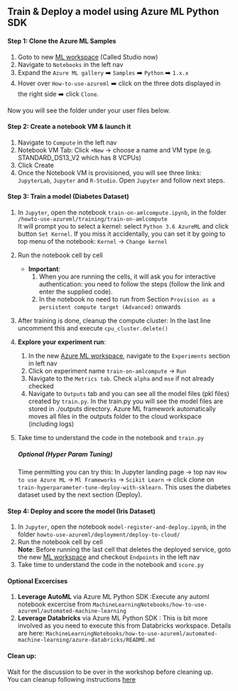 ## Train & Deploy a model using Azure ML Python SDK

#### Step 1: Clone the Azure ML Samples
1. Goto to new [ML workspace](ml.azure.com) (Called Studio now)
2. Navigate to `Notebooks` in the left nav
3. Expand the `Azure ML gallery` :arrow_right: `Samples` :arrow_right: `Python` :arrow_right: `1.x.x`
4. Hover over `How-to-use-azureml` :arrow_right: click on the three dots displayed in the right side :arrow_right: click `Clone`.

Now you will see the folder under your user files below.

#### Step 2: Create a notebook VM & launch it
1. Navigate to `Compute` in the left nav
2. Notebook VM Tab: Click `+New` -> choose a name and VM type (e.g. STANDARD_DS13_V2 which has 8 VCPUs)
3. Click Create
4. Once the Notebook VM is provisioned, you will see three links: `JupyterLab`, `Jupyter` and `R-Studio`. Open `Jupyter` and follow next steps.

#### Step 3: Train a model (Diabetes Dataset)
1. In `Jupyter`, open the notebook `train-on-amlcompute.ipynb`, in the folder `/howto-use-azureml/training/train-on-amlcompute`
<BR> It will prompt you to select a kernel: select `Python 3.6 AzureML` and click button `Set Kernel`. If you miss it accidentally, you can set it by going to top menu of the notebook: `Kernel` -> `Change kernel`
2. Run the notebook cell by cell
    * __Important__:
        1. When you are running the cells, it will ask you for interactive authentication: you need to follow the steps (follow the link and enter the supplied code).
        2. In the notebook no need to run from Section `Provision as a persistent compute target (Advanced)` onwards
3. After training is done, cleanup the compute cluster: In the last line uncomment this and execute `cpu_cluster.delete()`
4. __Explore your experiment run__: 
    1. In the new [Azure ML workspace](https://ml.azure.com/), navigate to the `Experiments` section in left nav
    2. Click on experiment name `train-on-amlcompute` -> `Run `
    3. Navigate to the `Metrics tab`. Check `alpha` and `mse` if not already checked
    4. Navigate to `Outputs` tab and you can see all the model files (pkl files) created by `train.py`.
    In the train.py you will see the model files are stored in ./outputs directory. Azure ML framework automatically moves all files in the outputs folder to the cloud workspace (including logs)
5. Take time to understand the code in the notebook and `train.py`

    ##### Optional (Hyper Param Tuning)
    Time permitting you can try this: In Jupyter landing page -> top nav `How to use Azure ML` -> `Ml Frameworks` -> `Scikit Learn` -> click clone on `train-hyperparameter-tune-deploy-with-sklearn`.
    This uses the diabetes dataset used by the next section (Deploy). 


#### Step 4: Deploy and score the model (Iris Dataset)
1. In `Jupyter`, open the notebook `model-register-and-deploy.ipynb`, in the folder `howto-use-azureml/deployment/deploy-to-cloud/`
2. Run the notebook cell by cell
<br>__Note__: Before running the last cell that deletes the deployed service, goto the new [ML workspace](ml.azure.com) and checkout `Endpoints` in the left nav
3. Take time to understand the code in the notebook and `score.py`

#### Optional Excercises
1. __Leverage AutoML__ via Azure ML Python SDK :Execute any automl notebook excercise from `MachineLearningNotebooks/how-to-use-azureml/automated-machine-learning`
2. __Leverage Databricks__ via Azure ML Python SDK : This is bit more involved as you need to execute this from Databricks workspace. Details are here: `MachineLearningNotebooks/how-to-use-azureml/automated-machine-learning/azure-databricks/README.md`
    
#### Clean up: 
Wait for the discussion to be over in the workshop before cleaning up.
<br>You can cleanup following instructions [here](https://docs.microsoft.com/en-us/azure/machine-learning/service/tutorial-first-experiment-automated-ml#clean-up-resources)